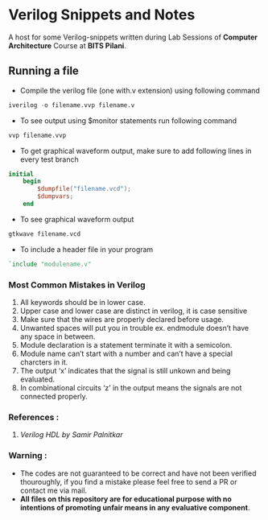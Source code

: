 # Verilog Snippets and Notes
A host for some Verilog-snippets written during Lab Sessions of **Computer Architecture** Course at **BITS Pilani**.

## Running a file 

- Compile the verilog file (one with.v extension) using following command
```verilog
iverilog -o filename.vvp filename.v
```
- To see output using $monitor statements run following command
```verilog
vvp filename.vvp
```
- To get graphical waveform output, make sure to add following lines in every test branch
```verilog
initial
    begin
        $dumpfile("filename.vcd");
        $dumpvars;
    end
```

- To see graphical waveform output
```verilog
gtkwave filename.vcd
```

- To include a header file in your program
```verilog
`include "modulename.v"
```

### **Most Common Mistakes in Verilog**
1. All keywords should be in lower case.  
2. Upper case and lower case are distinct in verilog, it is case sensitive  
3. Make sure that the wires are properly declared before usage.  
4. Unwanted spaces will put you in trouble ex. endmodule doesn’t have any space in between.
5. Module declaration is a statement terminate it with a semicolon.  
6. Module name can’t start with a number and can’t have a special charcters in it.  
7. The output ‘x’ indicates that the signal is still unkown and being evaluated.  
8. In combinational circuits ‘z’ in the output means the signals are not connected properly.

### References :
1. *Verilog HDL by Samir Palnitkar*

### Warning :
* The codes are not guaranteed to be correct and have not been verified thouroughly, if you find a mistake please feel free to send a PR or contact me via mail.
* **All files on this repository are for educational purpose with no intentions of promoting unfair means in any evaluative component**.
